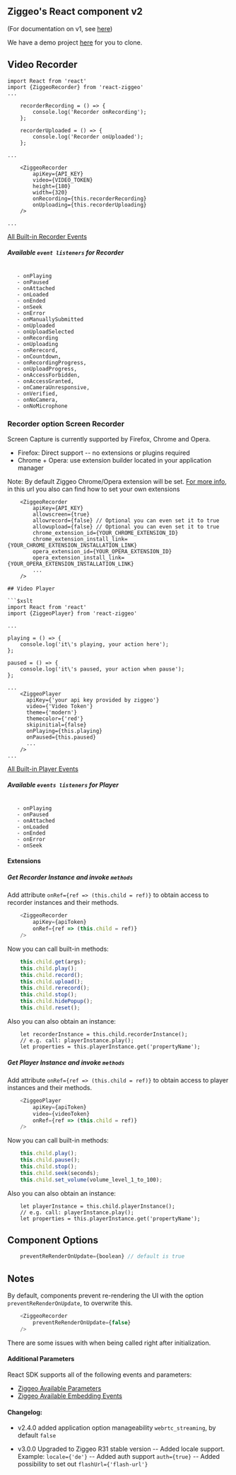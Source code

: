 ## Ziggeo's React component v2
(For documentation on v1, see [here](https://github.com/Ziggeo/react-ziggeo/tree/master/docs/v1))

We have a demo project [here](https://github.com/Ziggeo/react-ziggeo/tree/master/demo) for you to clone.

## Video Recorder

```$xslt
import React from 'react'
import {ZiggeoRecorder} from 'react-ziggeo'
...
 
    recorderRecording = () => {
        console.log('Recorder onRecording');
    };

    recorderUploaded = () => {
        console.log('Recorder onUploaded');
    };
 
...
 
    <ZiggeoRecorder
        apiKey={API_KEY}
        video={VIDEO_TOKEN}
        height={180}
        width={320}
        onRecording={this.recorderRecording}
        onUploading={this.recorderUploading}
    />
 
...
```
[All Built-in Recorder Events](https://github.com/Ziggeo/react-ziggeo/#available-events-for-recorder)

##### Available `event listeners` for Recorder

```react2html
   
   - onPlaying
   - onPaused
   - onAttached
   - onLoaded
   - onEnded
   - onSeek 
   - onError
   - onManuallySubmitted
   - onUploaded
   - onUploadSelected
   - onRecording
   - onUploading
   - onRerecord,
   - onCountdown,
   - onRecordingProgress,
   - onUploadProgress,
   - onAccessForbidden,
   - onAccessGranted,
   - onCameraUnresponsive,
   - onVerified,
   - onNoCamera,
   - onNoMicrophone
```
### Recorder option Screen Recorder
Screen Capture is currently supported by Firefox, Chrome and Opera.
- Firefox: Direct support -- no extensions or plugins required
- Chrome + Opera: use extension builder located in your application manager

Note: By default Ziggeo Chrome/Opera extension will be set.
[For more info](https://ziggeo.com/features/screen-recording), in this url you also can find how to set your own extensions

```
    <ZiggeoRecorder
        apiKey={API_KEY}
        allowscreen={true}
        allowrecord={false} // Optional you can even set it to true
        allowupload={false} // Optional you can even set it to true
        chrome_extension_id={YOUR_CHROME_EXTENSION_ID}
        chrome_extension_install_link={YOUR_CHROME_EXTENSION_INSTALLATION_LINK}
        opera_extension_id={YOUR_OPERA_EXTENSION_ID}
        opera_extension_install_link={YOUR_OPERA_EXTENSION_INSTALLATION_LINK}
        ...
    />

## Video Player

```$xslt
import React from 'react'
import {ZiggeoPlayer} from 'react-ziggeo'
 
...
 
playing = () => {
    console.log('it\'s playing, your action here');
};
 
paused = () => {
    console.log('it\'s paused, your action when pause');
};
 
...
    <ZiggeoPlayer
      apiKey={'your api key provided by ziggeo'}
      video={'Video Token'}
      theme={'modern'}
      themecolor={'red'}
      skipinitial={false}
      onPlaying={this.playing}
      onPaused={this.paused}
      ...
    />
...
```
[All Built-in Player Events](https://github.com/Ziggeo/react-ziggeo/#available-events-for-player)

##### Available `events listeners` for Player
```react2html
   
   - onPlaying
   - onPaused
   - onAttached
   - onLoaded
   - onEnded
   - onError
   - onSeek 
```

#### Extensions

##### Get Recorder Instance and invoke `methods`
Add attribute `onRef={ref => (this.child = ref)}` to obtain access to recorder instances and their methods.

```javascript
    <ZiggeoRecorder
        apiKey={apiToken}
        onRef={ref => (this.child = ref)}
    />
```
Now you can call built-in methods:
```javascript
    this.child.get(args);
    this.child.play();
    this.child.record();
    this.child.upload();
    this.child.rerecord();
    this.child.stop();
    this.child.hidePopup();
    this.child.reset();
```
Also you can also obtain an instance:
```
    let recorderInstance = this.child.recorderInstance();
    // e.g. call: playerInstance.play();
    let properties = this.playerInstance.get('propertyName');
```

##### Get Player Instance and invoke `methods`
Add attribute `onRef={ref => (this.child = ref)}` to obtain access to player instances and their methods.

```javascript
    <ZiggeoPlayer
        apiKey={apiToken}
        video={videoToken}
        onRef={ref => (this.child = ref)}
    />
```
Now you can call built-in methods:
```javascript
    this.child.play();
    this.child.pause();
    this.child.stop();
    this.child.seek(seconds);
    this.child.set_volume(volume_level_1_to_100);
```
Also you can also obtain an instance:
```
    let playerInstance = this.child.playerInstance();
    // e.g. call: playerInstance.play();
    let properties = this.playerInstance.get('propertyName');
```

## Component Options
```javascript
    preventReRenderOnUpdate={boolean} // default is true
```

## Notes
By default, components prevent re-rendering the UI with the option `preventReRenderOnUpdate`, to overwrite this.
```javascript
    <ZiggeoRecorder
        preventReRenderOnUpdate={false}
    />
```
There are some issues with when being called right after initialization.


#### Additional Parameters

React SDK supports all of the following events and parameters:
- [Ziggeo Available Parameters](https://ziggeo.com/docs/sdks/javascript/browser-integration/parameters)
- [Ziggeo Available Embedding Events](https://ziggeo.com/docs/sdks/javascript/browser-interaction/events)

#### Changelog:
- v2.4.0 added application option manageability `webrtc_streaming`, by default `false` <br/>

- v3.0.0 Upgraded to Ziggeo R31 stable version
    -- Added locale support. Example: `locale={'de'}`
    -- Added auth support `auth={true}`
    -- Added possibility to set out `flashUrl={'flash-url'}`

